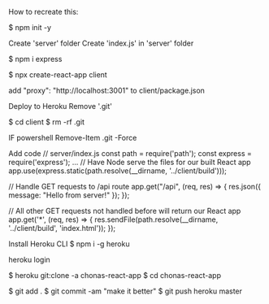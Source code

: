 How to recreate this:

$ npm init -y

Create 'server' folder
Create 'index.js' in 'server' folder

$ npm i express

$ npx create-react-app client

add "proxy": "http://localhost:3001" to client/package.json

Deploy to Heroku
Remove '.git'

$ cd client
$ rm -rf .git

IF powershell
Remove-Item .git -Force

Add code 
// server/index.js
const path = require('path');
const express = require('express');
...
// Have Node serve the files for our built React app
app.use(express.static(path.resolve(__dirname, '../client/build')));

// Handle GET requests to /api route
app.get("/api", (req, res) => {
  res.json({ message: "Hello from server!" });
});

// All other GET requests not handled before will return our React app
app.get('*', (req, res) => {
  res.sendFile(path.resolve(__dirname, '../client/build', 'index.html'));
});

Install Heroku CLI
$ npm i -g heroku

heroku login

$ heroku git:clone -a chonas-react-app
$ cd chonas-react-app

$ git add .
$ git commit -am "make it better"
$ git push heroku master